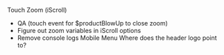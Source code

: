 Touch Zoom (iScroll)
  - QA (touch event for $productBlowUp to close zoom)
  - Figure out zoom variables in iScroll options
  - Remove console logs
Mobile Menu
Where does the header logo point to?